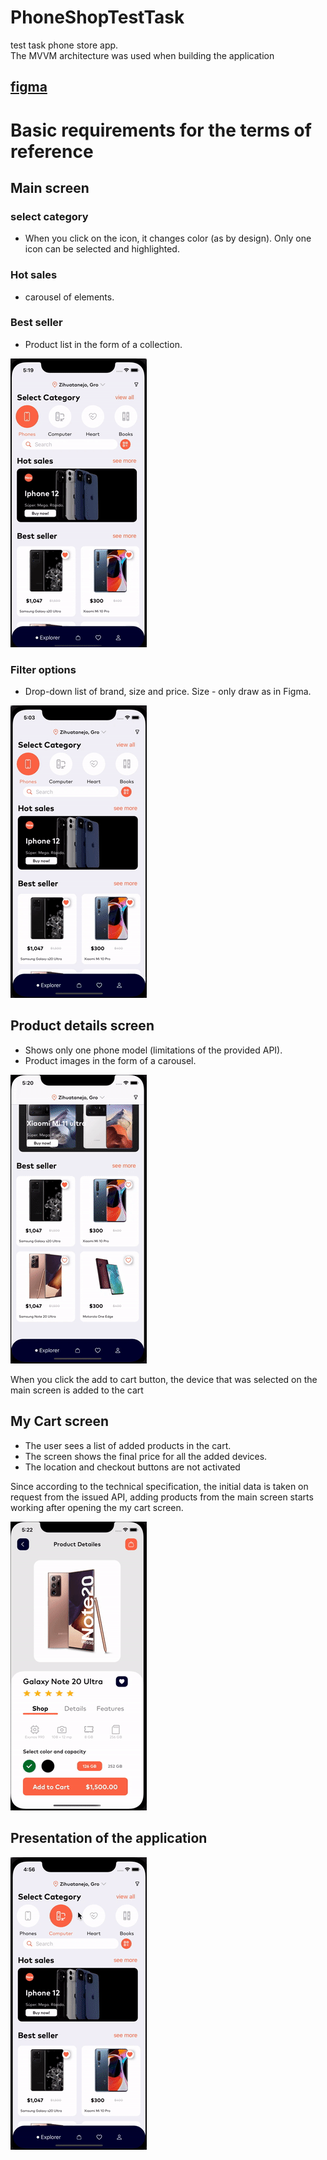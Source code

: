 # PhoneShopTestTask
test task phone store app.   
The MVVM architecture was used when building the application
## [figma](https://www.figma.com/file/KqZcU5m3GMxAHwgFkvCONz/ECOMMERCE?node-id=2%3A845)

# Basic requirements for the terms of reference
## Main screen
### select category
* When you click on the icon, it changes color (as by design). Only one icon can be selected and highlighted.
### Hot sales 
* carousel of elements.
### Best seller 
* Product list in the form of a collection.

![](/screenshots/mainScreen.gif)

### Filter options 
* Drop-down list of brand, size and price. Size - only draw as in Figma.

![](/screenshots/filterOptions.gif "work filter options")

## Product details screen
* Shows only one phone model (limitations of the provided API).
* Product images in the form of a carousel.

![](/screenshots/detailsProduct.gif "product details")

When you click the add to cart button, the device that was selected on the main screen is added to the cart

## My Cart screen
* The user sees a list of added products in the cart.
* The screen shows the final price for all the added devices.
* The location and checkout buttons are not activated

Since according to the technical specification, the initial data is taken on request from the issued API, adding products from the main screen starts working after opening the my cart screen.

![](/screenshots/myCart.gif "my cart screen")

## Presentation of the application

![](/screenshots/app.gif)
